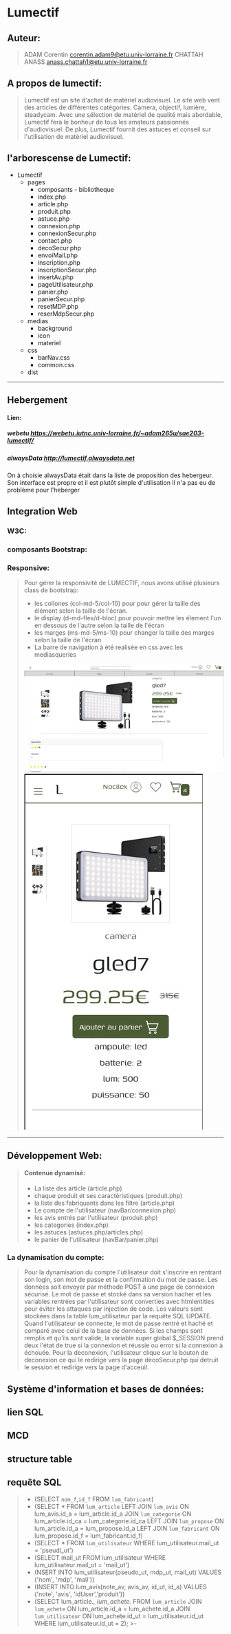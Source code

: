 # Lumectif

## Auteur:
> ADAM Corentin
> corentin.adam9@etu.univ-lorraine.fr
> CHATTAH ANASS
> anass.chattah1@etu.univ-lorraine.fr

## A propos de lumectif:

> Lumectif est un site d'achat de matériel audiovisuel. Le site web vent des articles de différentes catégories. Camera, objectif, lumière, steadycam. Avec une sélection de matériel de qualité mais abordable, Lumectif fera le bonheur de tous les amateurs passionnés d'audiovisuel. De plus, Lumectif fournit des astuces et conseil sur l'utilisation de matériel audiovisuel.

## l'arborescense de Lumectif:

* Lumectif
  - pages
    - composants
            - bibliotheque
    - index.php
    - article.php
    - produit.php
    - astuce.php
    - connexion.php
    - connexionSecur.php
    - contact.php
    - decoSecur.php
    - envoiMail.php
    - inscription.php
    - inscriptionSecur.php
    - insertAv.php
    - pageUtilisateur.php
    - panier.php
    - panierSecur.php
    - resetMDP.php
    - reserMdpSecur.php
  - medias
    - background
    - icon
    - materiel
  - css
    - barNav.css
    - common.css
  - dist

---
## Hebergement
#### Lien:
##### webetu https://webetu.iutnc.univ-lorraine.fr/~adam265u/sae203-lumectif/
##### alwaysData http://lumectif.alwaysdata.net

On à choisie alwaysData était dans la liste de proposition des hebergeur. Son interface est propre et il est plutôt simple d'utilisation
Il n'a pas eu de problème pour l'heberger

## Integration Web
### W3C:
### composants Bootstrap:
### Responsive:
>Pour gérer la responsivité de LUMECTIF, nous avons utilisé plusieurs class de bootstrap:
>- les collones (col-md-5/col-10) pour pour gérer la taille des élément selon la taille de l'écran.
>- le display (d-md-flex/d-bloc) pour pouvoir mettre les élement l'un en dessous de l'autre selon la taille de l'écran
>- les marges (ms-md-5/ms-10) pour changer la taille des marges selon la taille de l'écran
>- La barre de navigation à été realisée en css avec les mediasqueries
>
>![responsive version PC](medias/readme/versionPC.webp)
>![responsive version mobile](medias/readme/versionMobile.webp)

---

## Développement Web:
>#### Contenue dynamisé:
>- La liste des article (article.php)
>- chaque produit et ses caractèristiques (produit.php)
>- la liste des fabriquants dans les filtre (article.php)
>- Le compte de l'utilisateur (navBar/connexion.php)
>- les avis entrés par l'utilisateur (produit.php)
>- les categories (index.php)
>- les astuces (astuces.php/articles.php)
>- le panier de l'utilisateur (navBar/panier.php)

### La dynamisation du compte:
>Pour la dynamisation du compte l'utilisateur doit s'inscrire en rentrant son login, son mot de passe et la confirmation du mot de passe. Les données soit envoyer par méthode POST à une page de connexion sécurisé. Le mot de passe et stocké dans sa version hacher et les variables rentrées par l'utilisateur sont converties avec htmlentities pour éviter les attaques par injection de code. Les valeurs sont stockées dans la table lum_utilisateur par la requête SQL UPDATE. Quand l'utilisateur se connecte, le mot de passe rentré et haché et comparé avec celui de la base de données. Si les champs sont remplis et qu’ils sont valide, la variable super global $_SESSION prend deux l'état de true si la connexion et réussie ou error si la connexion à échouée.
Pour la deconexion, l'utilisateur clique sur le bouton de deconexion ce qui le redirige vers la page decoSecur.php qui detruit le session et redirige vers la page d'acceuil.

## Système d'information et bases de données:

## lien SQL
## MCD
## structure table
## requête SQL
>- (SELECT `nom_f`,`id_f` FROM `lum_fabricant`)
>- (SELECT * FROM `lum_article` LEFT JOIN `lum_avis` ON lum_avis.id_a = lum_article.id_a JOIN `lum_categorie` ON lum_article.id_ca = lum_categorie.id_ca LEFT JOIN `lum_propose` ON lum_article.id_a = lum_propose.id_a LEFT JOIN `lum_fabricant` ON lum_propose.id_f = lum_fabricant.id_f)
>- (SELECT * FROM `lum_utilisateur` WHERE lum_utilisateur.mail_ut = 'pseudi_ut')
>- (SELECT mail_ut FROM lum_utilisateur WHERE lum_utilisateur.mail_ut = 'mail_ut')
>- (NSERT INTO lum_utilisateur(pseudo_ut, mdp_ut, mail_ut) VALUES ('nom', 'mdp', 'mail'))
>- (INSERT INTO lum_avis(note_av, avis_av, id_ut, id_a) VALUES ('note', 'avis', 'idUser','produit'))
>- (SELECT lum_article.*, lum_achete.*
    FROM `lum_article`
    JOIN `lum_achete`
    ON lum_article.id_a = lum_achete.id_a
    JOIN `lum_utilisateur`
    ON lum_achete.id_ut = lum_utilisateur.id_ut
    WHERE lum_utilisateur.id_ut = 2);
    >- 